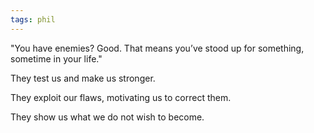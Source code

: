 ```yaml
---
tags: phil
---
```


"You have enemies? Good. That means you’ve stood up for something, sometime in your life." 

They test us and make us stronger.

They exploit our flaws, motivating us to correct them.

They show us what we do not wish to become.